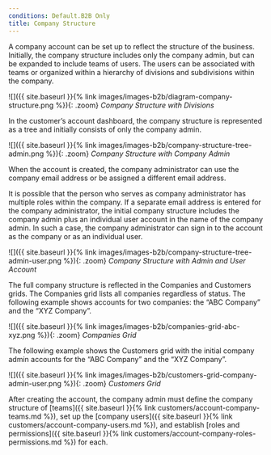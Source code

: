 ```yaml
---
conditions: Default.B2B Only
title: Company Structure
---
```


A company account can be set up to reflect the structure of the business. Initially, the company structure includes only the company admin, but can be expanded to include teams of users. The users can be associated with teams or organized within a hierarchy of divisions and subdivisions within the company.

![]({{ site.baseurl }}{% link images/images-b2b/diagram-company-structure.png %}){: .zoom}
_Company Structure with Divisions_

In the customer’s account dashboard, the company structure is represented as a tree and initially consists of only the company admin.

![]({{ site.baseurl }}{% link images/images-b2b/company-structure-tree-admin.png %}){: .zoom}
*Company Structure with Company Admin*

When the account is created, the company administrator can use the company email address or be assigned a different email address.

It is possible that the person who serves as company administrator has multiple roles within the company. If a separate email address is entered for the company administrator, the initial company structure includes the company admin plus an individual user account in the name of the company admin. In such a case, the company administrator can sign in to the account as the company or as an individual user.

![]({{ site.baseurl }}{% link images/images-b2b/company-structure-tree-admin-user.png %}){: .zoom}
_Company Structure with Admin and User Account_

The full company structure is reflected in the Companies and Customers grids. The Companies grid lists all companies regardless of status. The following example shows accounts for two companies: the “ABC Company” and the “XYZ Company”.

![]({{ site.baseurl }}{% link images/images-b2b/companies-grid-abc-xyz.png %}){: .zoom}
_Companies Grid_

The following example shows the Customers grid with the initial company admin accounts for the “ABC Company” and the “XYZ Company”.

![]({{ site.baseurl }}{% link images/images-b2b/customers-grid-company-admin-user.png %}){: .zoom}
_Customers Grid_

After creating the account, the company admin must define the company structure of [teams]({{ site.baseurl }}{% link customers/account-company-teams.md %}), set up the [company users]({{ site.baseurl }}{% link customers/account-company-users.md %}), and establish [roles and permissions]({{ site.baseurl }}{% link customers/account-company-roles-permissions.md %}) for each.

